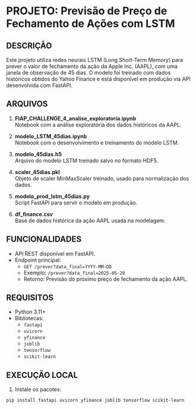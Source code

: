 # PROJETO: Previsão de Preço de Fechamento de Ações com LSTM

## DESCRIÇÃO
Este projeto utiliza redes neurais LSTM (Long Short-Term Memory) para prever o valor de fechamento da ação da Apple Inc. (AAPL), com uma janela de observação de 45 dias. O modelo foi treinado com dados históricos obtidos do Yahoo Finance e está disponível em produção via API desenvolvida com FastAPI.

## ARQUIVOS

1. **FIAP_CHALLENGE_4_analise_exploratoria.ipynb**  
   Notebook com a análise exploratória dos dados históricos da AAPL.

2. **modelo_LSTM_45dias.ipynb**  
   Notebook com o desenvolvimento e treinamento do modelo LSTM.

3. **modelo_45dias.h5**  
   Arquivo do modelo LSTM treinado salvo no formato HDF5.

4. **scaler_45dias.pkl**  
   Objeto de scaler MinMaxScaler treinado, usado para normalização dos dados.

5. **modelo_prod_lstm_45dias.py**  
   Script FastAPI para servir o modelo em produção.

6. **df_finance.csv**  
   Base de dados histórica da ação AAPL usada na modelagem.

## FUNCIONALIDADES

- API REST disponível em FastAPI.
- Endpoint principal:
  - `GET /prever?data_final=YYYY-MM-DD`
  - Exemplo: `/prever?data_final=2025-05-20`
  - Retorno: Previsão do próximo preço de fechamento da ação AAPL.

## REQUISITOS

- Python 3.11+
- Bibliotecas:
  - `fastapi`
  - `uvicorn`
  - `yfinance`
  - `joblib`
  - `tensorflow`
  - `scikit-learn`

## EXECUÇÃO LOCAL

1. Instale os pacotes:

```bash
pip install fastapi uvicorn yfinance joblib tensorflow scikit-learn
